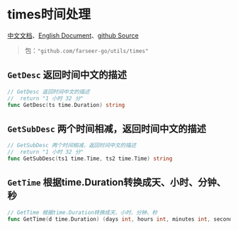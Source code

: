 # times时间处理
[中文文档](https://farseer-go.github.io/doc/)、[English Document](https://farseer-go.github.io/doc/#/en-us/)、[github Source](https://github.com/farseer-go/utils)

> 包：`"github.com/farseer-go/utils/times"`

## `GetDesc` 返回时间中文的描述
```go
// GetDesc 返回时间中文的描述
//	return "1 小时 32 分"
func GetDesc(ts time.Duration) string
```

## `GetSubDesc` 两个时间相减，返回时间中文的描述
```go
// GetSubDesc 两个时间相减，返回时间中文的描述
//	return "1 小时 32 分"
func GetSubDesc(ts1 time.Time, ts2 time.Time) string
```

## `GetTime` 根据time.Duration转换成天、小时、分钟、秒
```go
// GetTime 根据time.Duration转换成天、小时、分钟、秒
func GetTime(d time.Duration) (days int, hours int, minutes int, seconds int)
```